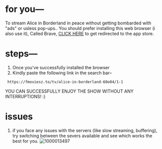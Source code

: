 # for you—
 To stream Alice in Borderland in peace without getting bombarded with "ads" or usless pop-ups..
    You should prefer installing this web browser (i also use it), Called Brave, [CLICK HERE](https://apps.apple.com/us/app/brave-private-web-browser-vpn/id1052879175) to get redirected to the app store. 

   # steps—
   1. Once you've successfully installed the browser
   2. Kindly paste the following link in the search bar–
   
     https://fmoviesz.to/tv/alice-in-borderland-60o04/1-1
YOU CAN SUCCESSFULLY ENJOY THE SHOW WITHOUT ANY INTERRUPTIONS!  :)
# issues

1. if you face any issues with the servers (like slow streaming, buffering), try switching between the severs available and see which works the best for you. ![1000013497](https://github.com/ryu-ryuk/help-/assets/114721240/43f386e1-5ac9-457e-bf39-691547048710)

   

